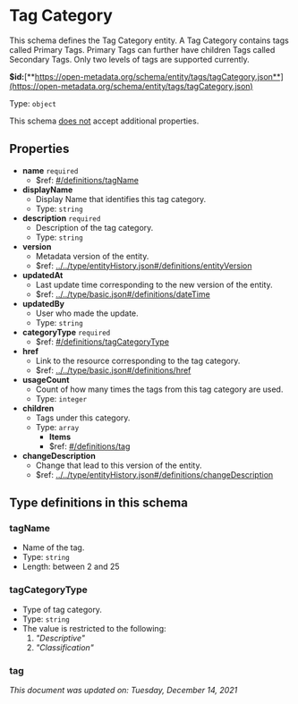 # Tag Category

This schema defines the Tag Category entity. A Tag Category contains tags called Primary Tags. Primary Tags can further have children Tags called Secondary Tags. Only two levels of tags are supported currently.

**$id:**[**https://open-metadata.org/schema/entity/tags/tagCategory.json**](https://open-metadata.org/schema/entity/tags/tagCategory.json)

Type: `object`

This schema <u>does not</u> accept additional properties.

## Properties
- **name** `required`
  - $ref: [#/definitions/tagName](#tagname)
- **displayName**
  - Display Name that identifies this tag category.
  - Type: `string`
- **description** `required`
  - Description of the tag category.
  - Type: `string`
- **version**
  - Metadata version of the entity.
  - $ref: [../../type/entityHistory.json#/definitions/entityVersion](../types/entityhistory.md#entityversion)
- **updatedAt**
  - Last update time corresponding to the new version of the entity.
  - $ref: [../../type/basic.json#/definitions/dateTime](../types/basic.md#datetime)
- **updatedBy**
  - User who made the update.
  - Type: `string`
- **categoryType** `required`
  - $ref: [#/definitions/tagCategoryType](#tagcategorytype)
- **href**
  - Link to the resource corresponding to the tag category.
  - $ref: [../../type/basic.json#/definitions/href](../types/basic.md#href)
- **usageCount**
  - Count of how many times the tags from this tag category are used.
  - Type: `integer`
- **children**
  - Tags under this category.
  - Type: `array`
    - **Items**
    - $ref: [#/definitions/tag](#tag)
- **changeDescription**
  - Change that lead to this version of the entity.
  - $ref: [../../type/entityHistory.json#/definitions/changeDescription](../types/entityhistory.md#changedescription)

## Type definitions in this schema

### tagName

- Name of the tag.
- Type: `string`
- Length: between 2 and 25

### tagCategoryType

- Type of tag category.
- Type: `string`
- The value is restricted to the following: 
  1. _"Descriptive"_
  2. _"Classification"_

### tag

_This document was updated on: Tuesday, December 14, 2021_